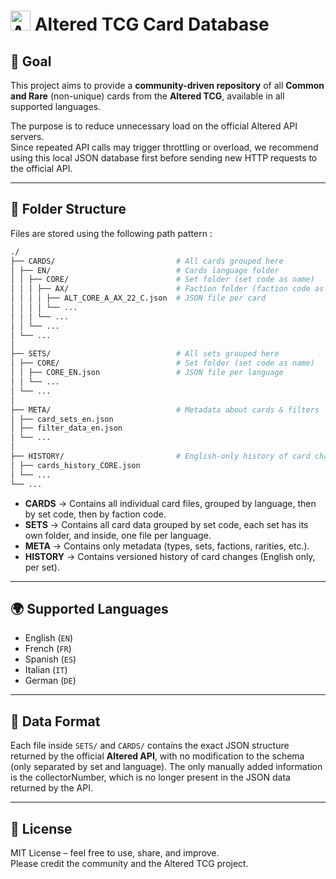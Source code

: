 # <img src="https://www.altered.gg/apple-touch-icon.png" width="32" alt="Altered.gg Logo"/> Altered TCG Card Database

## 🎯 Goal
This project aims to provide a **community-driven repository** of all **Common and Rare** (non-unique) cards from the **Altered TCG**, available in all supported languages.

The purpose is to reduce unnecessary load on the official Altered API servers.  
Since repeated API calls may trigger throttling or overload, we recommend using this local JSON database first before sending new HTTP requests to the official API.

---

## 📂 Folder Structure

Files are stored using the following path pattern :
```bash
./
├── CARDS/                           # All cards grouped here
│ ├── EN/                            # Cards language folder
│ │ ├── CORE/                        # Set folder (set code as name)
│ │ │ ├── AX/                        # Faction folder (faction code as name)
│ │ │ │ ├── ALT_CORE_A_AX_22_C.json  # JSON file per card
│ │ │ │ └── ...
│ │ │ └── ...
│ │ └── ...
│ └── ...
│
├── SETS/                            # All sets grouped here
│ ├── CORE/                          # Set folder (set code as name)
│ │ ├── CORE_EN.json                 # JSON file per language
│ │ └── ...
│ └── ...
│
├── META/                            # Metadata about cards & filters
│ ├── card_sets_en.json
│ ├── filter_data_en.json
│ └── ...
│
├── HISTORY/                         # English-only history of card changes
│ ├── cards_history_CORE.json
│ └── ...
└── ...
```

- **CARDS** → Contains all individual card files, grouped by language, then by set code, then by faction code.
- **SETS** → Contains all card data grouped by set code, each set has its own folder, and inside, one file per language.  
- **META** → Contains only metadata (types, sets, factions, rarities, etc.).  
- **HISTORY** → Contains versioned history of card changes (English only, per set).

---

## 🌍 Supported Languages
- English (`EN`)
- French (`FR`)
- Spanish (`ES`)
- Italian (`IT`)
- German (`DE`)

---

## 📜 Data Format
Each file inside `SETS/` and `CARDS/` contains the exact JSON structure returned by the official **Altered API**, with no modification to the schema (only separated by set and language).
The only manually added information is the collectorNumber, which is no longer present in the JSON data returned by the API.

---

## 📖 License
MIT License – feel free to use, share, and improve.  
Please credit the community and the Altered TCG project.  
